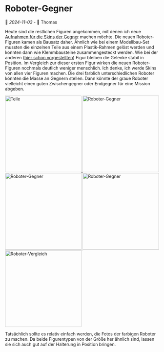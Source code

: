 # Roboter-Gegner

📅 *2024-11-03* - 🧔 Thomas

Heute sind die restlichen Figuren angekommen, mit denen ich neue [Aufnahmen für die Skins der Gegner](2024-10-22.md) machen möchte. Die neuen Roboter-Figuren kamen als Bausatz daher. Ähnlich wie bei einem Modellbau-Set mussten die einzelnen Teile aus einem Plastik-Rahmen gelöst werden und konnten dann wie Klemmbausteine zusammengesteckt werden. Wie bei der anderen ([hier schon vorgestellten](./2024-10-31.md)) Figur bleiben die Gelenke stabil in Position. Im Vergleich zur dieser ersten Figur wirken die neuen Roboter-Figuren nochmals deutlich weniger menschlich. Ich denke, ich werde Skins von allen vier Figuren machen. Die drei farblich unterschiedlichen Roboter könnten die Masse an Gegnern stellen. Dann könnte der graue Roboter vielleicht einen guten Zwischengegner oder Endgegner für eine Mission abgeben.

<div class="pswp-gallery pswp-gallery--single-column" id="gallery-20241103">  
  <a href="/de/media/blog/2024-11-03/2024-11-03-parts-2.jpg" 
    data-pswp-width="900" 
    data-pswp-height="1200" 
    target="_blank">
    <img src="/de/media/blog/2024-11-03/2024-11-03-parts-2-small.jpg" alt="Teile" style="width: 250px" title="Teile"/>
  </a>  
  <a href="/de/media/blog/2024-11-03/2024-11-03-red-robot.jpg" 
    data-pswp-width="900" 
    data-pswp-height="1200" 
    target="_blank">
    <img src="/de/media/blog/2024-11-03/2024-11-03-red-robot-small.jpg" alt="Roboter-Gegner" style="width: 250px" title="Roboter-Gegner"/>
  </a>
  <a href="/de/media/blog/2024-11-03/2024-11-03-red-robot-stand.jpg" 
    data-pswp-width="900" 
    data-pswp-height="1200" 
    target="_blank">
    <img src="/de/media/blog/2024-11-03/2024-11-03-red-robot-stand-small.jpg" alt="Roboter-Gegner" style="width: 250px" title="Roboter-Gegner"/>
  </a>
  <a href="/de/media/blog/2024-11-03/2024-11-03-robots-side-by-side.jpg" 
    data-pswp-width="1200" 
    data-pswp-height="900" 
    target="_blank">
    <img src="/de/media/blog/2024-11-03/2024-11-03-robots-side-by-side-small.jpg" alt="Roboter-Gegner" style="width: 250px" title="Roboter-Gegner"/>
  </a>
  <a href="/de/media/blog/2024-11-03/2024-11-03-robot-comparison.jpg" 
    data-pswp-width="1200" 
    data-pswp-height="900" 
    target="_blank">
    <img src="/de/media/blog/2024-11-03/2024-11-03-robot-comparison-small.jpg" alt="Roboter-Vergleich" style="width: 250px" title="Roboter-Vergleich"/>
  </a>
</div>

Tatsächlich sollte es relativ einfach werden, die Fotos der farbigen Roboter zu machen. Da beide Figurentypen von der Größe her ähnlich sind, lassen sie sich auch gut auf der Halterung in Position bringen.

<link rel="stylesheet" href="/de/assets/css/photoswipe.css">

<script type="module">
    import PhotoSwipeLightbox from '/de/assets/js/photoswipe-lightbox.esm.js';
    new PhotoSwipeLightbox({
      gallery: '#gallery-20241103',
      children: 'a',
      pswpModule: () => import('/de/assets/js/photoswipe.esm.js')
    }).init();    
</script>
